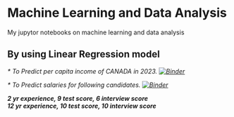 [//]: 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
# Machine Learning and Data Analysis
My jupytor notebooks on machine learning and data analysis

## By using Linear Regression model 
<i> *  To Predict per capita income of CANADA in 2023.  [![Binder](https://mybinder.org/badge_logo.svg)](https://mybinder.org/v2/gh/iamajeet/my-first-binder/HEAD?labpath=ML%2Fnotebooks%2Fsimple_linear_regression)
  
<i> * To Predict salaries for following candidates. [![Binder](https://mybinder.org/badge_logo.svg)](https://mybinder.org/v2/gh/iamajeet/my-first-binder/HEAD?labpath=ML%2Fnotebooks%2Flinear_regression_multivariate) 
  
<b> 2 yr experience, 9 test score, 6 interview score  
<b> 12 yr experience, 10 test score, 10 interview score  
  
  





